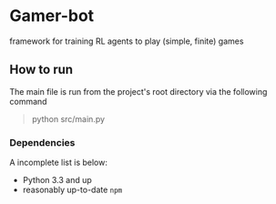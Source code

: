 # Gamer-bot
framework for training RL agents to play (simple, finite) games

## How to run

The main file is run from the project's root directory via the following command
> python src/main.py

### Dependencies

A incomplete list is below:
- Python 3.3 and up
- reasonably up-to-date `npm`

